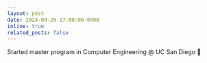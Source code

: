 ```yaml
---
layout: post
date: 2024-09-26 17:00:00-0400
inline: true
related_posts: false
---
```


Started master program in Computer Engineering @ UC San Diego :muscle:
